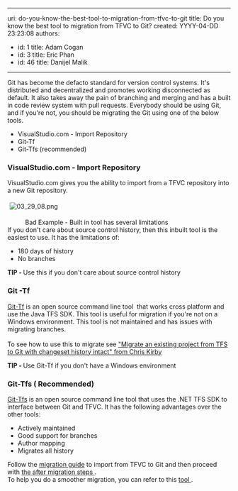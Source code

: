 

---
uri: do-you-know-the-best-tool-to-migration-from-tfvc-to-git
title: Do you know the best tool to migration from TFVC to Git?
created: YYYY-04-DD 23:23:08
authors:
  - id: 1
    title: Adam Cogan
  - id: 3
    title: Eric Phan
  - id: 46
    title: Danijel Malik
---




<span class='intro'> Git has become the defacto standard for version control systems. It's distributed and decentralized and promotes working disconnected&#160;as default. It also takes away the pain of branching and merging and has a built in code review system with pull requests. Everybody should be using Git, and&#160;if you're not, you should be migrating the Git using one of the below tools.<br><div><ul><li>VisualStudio.com - Import Repository<br></li><li>Git-Tf<br></li><li>Git-Tfs (recommended)<br></li></ul></div> </span>

<h3 class="ssw15-rteElement-H3">VisualStudio.com - Import Repository<br></h3><p>VisualStudio.com gives you the ability to import from a TFVC repository into a new Git repository.&#160;<br></p><p><img src="/SiteAssets/do-you-know-the-best-tool-to-migration-from-tfvc-to-git/03_29_08.png" alt="03_29_08.png" style="margin&#58;5px;" /><br></p><dd class="ssw15-rteElement-FigureBad">Bad Example - Built in tool has several limitations<br></dd><div>If you don't care about source control history, then this inbuilt tool is the easiest to use. It has the limitations of&#58;</div><div><ul><li>180 days of history<br></li><li>No branches<br></li></ul><p class="ssw15-rteElement-GreyBox"><strong>TIP - </strong>Use this if you don't care about source control history<br></p> </div><h3 class="ssw15-rteElement-H3">Git -Tf&#160;<br></h3><a href="https&#58;//gittf.codeplex.com/">Git-Tf</a> is an open source command line tool&#160; that works cross platform and use the&#160;Java TFS SDK. This tool is useful for migration if you're not on a Windows environment. This tool is not maintained and has issues with migrating branches.&#160;<div><br></div><div>To see how to use this to migrate see&#160;<a href="https&#58;//chriskirby.net/blog/migrate-an-existing-project-from-tfs-to-github-with-changeset-history-intact">&quot;Migrate an existing project from TFS to Git with changeset history intact&quot; from Chris Kirby </a><br></div><p class="ssw15-rteElement-GreyBox"><strong>TIP - </strong> Use Git-Tf if you don't have a Windows environment<br></p><div><h3 class="ssw15-rteElement-H3">Git-Tfs ( Recommended)<br></h3></div><div><a href="https&#58;//github.com/git-tfs/git-tfs">Git-Tfs</a> is an open source command line tool that uses the .NET TFS SDK to interface between Git and TFVC. It has the following advantages over the other tools&#58;<br></div><div><ul><li>Actively maintained<br></li><li>Good support for branches<br></li><li>Author mapping<br></li><li>Migrates all history <br></li></ul><div>Follow the <a href="https&#58;//github.com/git-tfs/git-tfs/blob/master/doc/usecases/migrate_tfs_to_git.md">migration guide</a> to import from TFVC to Git and then&#160;proceed with <a href="/_layouts/15/FIXUPREDIRECT.ASPX?WebId=3dfc0e07-e23a-4cbb-aac2-e778b71166a2&amp;TermSetId=07da3ddf-0924-4cd2-a6d4-a4809ae20160&amp;TermId=d9e40f73-f7e8-4ff3-aedf-800df2941564">the after migration steps </a>.<br>To help you do a smoother migration, you can refer to this <a href="/_layouts/15/FIXUPREDIRECT.ASPX?WebId=3dfc0e07-e23a-4cbb-aac2-e778b71166a2&amp;TermSetId=07da3ddf-0924-4cd2-a6d4-a4809ae20160&amp;TermId=d754182b-a385-4d9e-9c99-c0f83204e6a4">tool </a>.&#160;<br></div></div><div><br></div>


